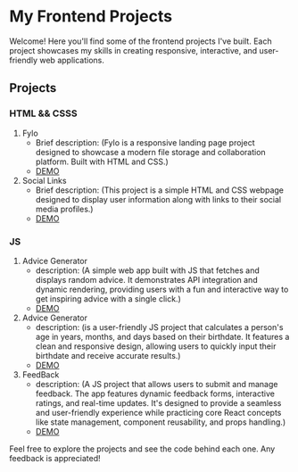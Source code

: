 # My Frontend Projects

Welcome! Here you'll find some of the frontend projects I've built. Each project showcases my skills in creating responsive, interactive, and user-friendly web applications.

## Projects

### HTML && CSSS

1. Fylo
   - Brief description: (Fylo is a responsive landing page project designed to showcase a modern file storage and collaboration platform. Built with HTML and CSS.)
   - [DEMO](https://github.com/Mhmdhalim/Frontend/Fylo/)
2. Social Links
   - Brief description: (This project is a simple HTML and CSS webpage designed to display user information along with links to their social media profiles.)
   - [DEMO](https://github.com/Mhmdhalim/Frontend/social-links/)
     
### JS

1. Advice Generator
   - description: (A simple web app built with JS that fetches and displays random          advice. It demonstrates API integration and dynamic rendering, providing users with a          fun and interactive way to get inspiring advice with a single click.)
   - [DEMO](https://github.com/Mhmdhalim/Frontend/Advice-Generator/)
2. Advice Generator
   - description: (is a user-friendly JS project that calculates a person's age in years, months, and days based on their birthdate. It features a clean and responsive design, allowing users to quickly input their birthdate and receive accurate results.)
   - [DEMO](https://github.com/Mhmdhalim/Frontend/Age-Calculator/)
3. FeedBack
   - description: (A JS project that allows users to submit and manage feedback. The app features dynamic feedback forms, interactive ratings, and real-time updates. It's designed to provide a seamless and user-friendly experience while practicing core React concepts like state management, component reusability, and props handling.)
   - [DEMO](https://github.com/Mhmdhalim/Frontend/Feedback/)


Feel free to explore the projects and see the code behind each one. Any feedback is appreciated!
